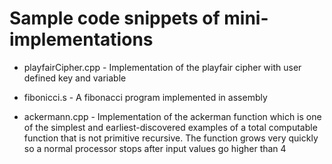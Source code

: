 # Sample code snippets of mini-implementations

- playfairCipher.cpp - Implementation of the playfair cipher with user defined key and variable

- fibonicci.s - A fibonacci program implemented in assembly

- ackermann.cpp - Implementation of the ackerman function which is one of the simplest and earliest-discovered examples of a total computable function that is not primitive recursive. The function grows very quickly so a normal processor stops after input values go higher than 4
